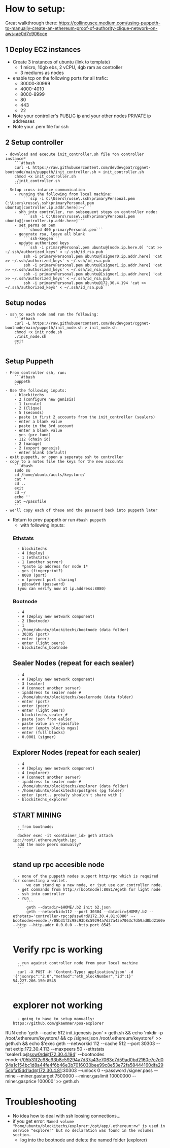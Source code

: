 # How to setup:

Great walkthrough there: https://collincusce.medium.com/using-puppeth-to-manually-create-an-ethereum-proof-of-authority-clique-network-on-aws-ae0d7c906cce
## 1 Deploy EC2 instances
- Create 3 instances of ubuntu (link to template)
    - 1 micro, 10gb ebs, 2 vCPU, 4gb ram as controller
    - 3 mediums as nodes
- enable tcp on the following ports for all trafic:
    - 30000-30999
    - 4000-4010
    - 8000-8999
    - 80
    - 443
    - 22
- Note your controller's PUBLIC ip and your other nodes PRIVATE ip addresses 
- Note your .pem file for ssh

## 2 Setup controller
    - download and execute init_controller.sh file *on controller instance*
        ```#!bash
        curl -L https://raw.githubusercontent.com/devdevgoat/cggnet-bootnode/main/puppeth/init_controller.sh > init_controller.sh
        chmod +x init_controller.sh
        ./init_controller.sh
        ```
    - Setup cross-intance communication 
        - running the following from local machine:
            ```scp -i C:\Users\russe\.ssh\primaryPersonal.pem C:\Users\russe\.ssh\primaryPersonal.pem ubuntu@[controller.ip.addr.here]:~/```
        - shh into controller, run subsequent steps on controller node:
            ```ssh -i C:\Users\russe\.ssh\primaryPersonal.pem ubuntu@[controller.ip.addr.here]```
        - set perms on pem
            ```chmod 400 primaryPersonal.pem```
        - generate rsa, leave all blank
            ```ssh-keygen```
        - update authorized keys
            ```ssh -i primaryPersonal.pem ubuntu@[node.ip.here.0] 'cat >> ~/.ssh/authorized_keys' < ~/.ssh/id_rsa.pub
            ssh -i primaryPersonal.pem ubuntu@[signer0.ip.addr.here] 'cat >> ~/.ssh/authorized_keys' < ~/.ssh/id_rsa.pub
            ssh -i primaryPersonal.pem ubuntu@[signer1.ip.addr.here] 'cat >> ~/.ssh/authorized_keys' < ~/.ssh/id_rsa.pub
            ssh -i primaryPersonal.pem ubuntu@[signer1.ip.addr.here] 'cat >> ~/.ssh/authorized_keys' < ~/.ssh/id_rsa.pub
            ssh -i primaryPersonal.pem ubuntu@172.30.4.194 'cat >> ~/.ssh/authorized_keys' < ~/.ssh/id_rsa.pub```

## Setup nodes
    - ssh to each node and run the following:
        ```#!bash
        curl -L https://raw.githubusercontent.com/devdevgoat/cggnet-bootnode/main/puppeth/init_node.sh > init_node.sh
        chmod +x init_node.sh
        ./init_node.sh
        exit
        ```
## Setup Puppeth
    - From controller ssh, run:
        ```#!bash
        puppeth
        ```
    - Use the following inputs:
        - blockitechs
        - 2 (configure new genisis)
        - 1 (create)
        - 2 (Clique)
        - 5 (seconds)
        - paste in first 2 accounts from the init_controller (sealers)
        - enter a blank value
        - paste in the 3rd account
        - enter a blank value
        - yes (pre-fund)
        - 112 (chain id)
        - 2 (manage)
        - 2 (export genesis)
        - enter blank (default)
    - exit puppeth, or open a seperate ssh to controller
    - copy to a notes file the keys for the new accounts
        ```#bash
        sudo su
        cd /home/ubuntu/accts/keystore/
        cat *
        cd ..
        exit
        cd ~/
        echo ''
        cat ~/passfile
        ```
    - we'll copy each of these and the password back into puppeth later
- Return to prev puppeth or run 
        ```#bash
        puppeth
        ```
    - with following inputs:
    ### Ethstats
        - blockitechs
        - 4 (deploy)
        - 1 (ethstats)
        - 1 (another server)
        - *paste ip address for node 1*
        - yes (fingerprint?)
        - 8080 (port)
        - n (prevent port sharing)
        - p@ssw0rd (password)
        (you can verify now at ip.address:8080)
    ### Bootnode
        - 4
        - # (Deploy new network component)
        - 2 (Bootnode)
        - 1
        - /home/ubuntu/blockitechs/bootnode (data folder)
        - 30305 (port)
        - enter (peer)
        - enter (light peers)
        - blockitechs_bootnode

    ## Sealer Nodes (repeat for each sealer)
        - 4
        - # (Deploy new network component)
        - 3 (sealer)
        - # (connect another server)
        - ipaddress to sealer node #
        - /home/ubuntu/blockitechs/sealernode (data folder)
        - enter (port)
        - enter (peer)
        - enter (light peers)
        - blockitechs_sealer_#
        - paste json from ealier
        - paste value in ~/passfile 
        - enter (empty blocks mgas)
        - enter (full blocks)
        - 0.0001 (signer)

    ## Explorer Nodes (repeat for each sealer)
        - 4
        - # (Deploy new network component)
        - 4 (explorer)
        - # (connect another server)
        - ipaddress to sealer node #
        - /home/ubuntu/blockitechs/explorer (data folder)
        - /home/ubuntu/blockitechs/postgres (pg folder)
        - enter (port.. probaly shouldn't share with )
        - blockitechs_explorer
        
    ## START MINING
        - from bootnode:
        ```
        docker exec -it <container_id> geth attach ipc:/root/.ethereum/geth.ipc
        add the node peers manually?
        ```
    ## stand up rpc accesible node
        - none of the puppeth nodes support http/rpc which is required for connecting a wallet. 
            we can stand up a new node, or jsut use our controller node.
        - get commands from http://[bootnode]:8081/#geth for light node
        - ssh into controller
        - run 
            ```
            geth --datadir=$HOME/.b2 init b2.json
            geth --networkid=112 --port 30304 --datadir=$HOME/.b2 --ethstats='controller-rpc:p@ssw0rd@172.30.4.81:8080' --bootnodes=enode://05b31f2c98c93b8c59294a7d37a43e7063c7d59ad0bd2160e7c7d094a1c154bc1d8a44fe4f6b46e3b7016030bee99c8e53e72fa58444160dfa295cbfa15dd1ad@172.30.4.81:30303 --http --http.addr 0.0.0.0 --http.port 8545     
        ```
    
    # Verify rpc is working
        - run against controller node from your local machine
        ```
        curl -X POST -H 'Content-Type: application/json' -d '{"jsonrpc":"2.0","method":"eth_blockNumber","id":1}' 54.227.206.150:8545
        ```

    # explorer not working
        - going to have to setup manually: https://github.com/gkaemmer/poa-explorer


RUN   echo 'geth --cache 512 init /genesis.json' > geth.sh &&        echo 'mkdir -p /root/.ethereum/keystore/ && cp /signer.json /root/.ethereum/keystore/' >> geth.sh &&   echo $'exec geth --networkid 112 --cache 512 --port 30303 --nat extip:172.30.4.113 --maxpeers 50  --ethstats \'sealer1:p@ssw0rd@172.30.4.194\' --bootnodes enode://05b31f2c98c93b8c59294a7d37a43e7063c7d59ad0bd2160e7c7d094a1c154bc1d8a44fe4f6b46e3b7016030bee99c8e53e72fa58444160dfa295cbfa15dd1ad@172.30.4.81:30303  --unlock 0 --password /signer.pass --mine --miner.gastarget 7500000 --miner.gaslimit 10000000 --miner.gasprice 100000' >> geth.sh

# Troubleshooting

 - No idea how to deal with ssh loosing connections...
 - if you get error:
 ```Named volume "home/ubuntu/blockitechs/explorer:/opt/app/.ethereum:rw" is used in service "explorer" but no declaration was found in the volumes section.```
    - log into the bootnode and delete the named folder (explorer)
